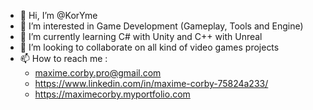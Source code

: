 - 👋 Hi, I’m @KorYme
- 👀 I’m interested in Game Development (Gameplay, Tools and Engine)
- 🌱 I’m currently learning C# with Unity and C++ with Unreal
- 💞️ I’m looking to collaborate on all kind of video games projects
- 📫 How to reach me : 
  - maxime.corby.pro@gmail.com 
  - https://www.linkedin.com/in/maxime-corby-75824a233/
  - https://maximecorby.myportfolio.com

